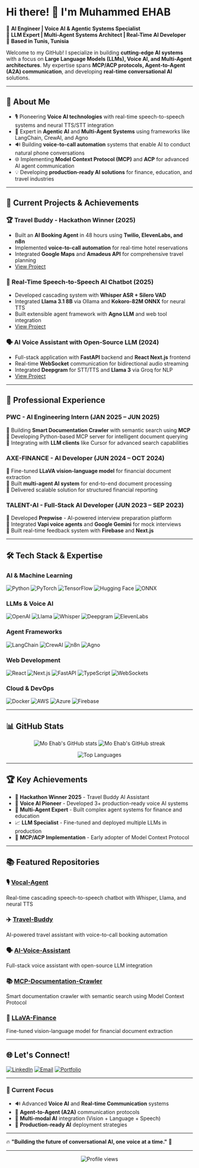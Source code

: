 # Hi there! 👋 I'm Muhammed EHAB

🚀 **AI Engineer | Voice AI & Agentic Systems Specialist**  
🎯 **LLM Expert | Multi-Agent Systems Architect | Real-Time AI Developer**  
📍 **Based in Tunis, Tunisia**  

Welcome to my GitHub! I specialize in building **cutting-edge AI systems** with a focus on **Large Language Models (LLMs), Voice AI, and Multi-Agent architectures**. My expertise spans **MCP/ACP protocols, Agent-to-Agent (A2A) communication**, and developing **real-time conversational AI** solutions.

---

## 🧠 About Me

- 🎙️ Pioneering **Voice AI technologies** with real-time speech-to-speech systems and neural TTS/STT integration
- 🤖 Expert in **Agentic AI** and **Multi-Agent Systems** using frameworks like LangChain, CrewAI, and Agno
- 🔊 Building **voice-to-call automation** systems that enable AI to conduct natural phone conversations
- 🌐 Implementing **Model Context Protocol (MCP)** and **ACP** for advanced AI agent communication
- 💡 Developing **production-ready AI solutions** for finance, education, and travel industries

---

## 🚀 Current Projects & Achievements

### 🏆 **Travel Buddy - Hackathon Winner (2025)**
- Built an **AI Booking Agent** in 48 hours using **Twilio, ElevenLabs, and n8n**
- Implemented **voice-to-call automation** for real-time hotel reservations
- Integrated **Google Maps** and **Amadeus API** for comprehensive travel planning
- [View Project](#) 

### 🎤 **Real-Time Speech-to-Speech AI Chatbot (2025)**
- Developed cascading system with **Whisper ASR + Silero VAD**
- Integrated **Llama 3.1 8B** via Ollama and **Kokoro-82M ONNX** for neural TTS
- Built extensible agent framework with **Agno LLM** and web tool integration
- [View Project](#)

### 🗣️ **AI Voice Assistant with Open-Source LLM (2024)**
- Full-stack application with **FastAPI** backend and **React Next.js** frontend
- Real-time **WebSocket** communication for bidirectional audio streaming
- Integrated **Deepgram** for STT/TTS and **Llama 3** via Groq for NLP
- [View Project](#)

---

## 💼 Professional Experience

### **PWC** - AI Engineering Intern (JAN 2025 – JUN 2025)
🔹 Building **Smart Documentation Crawler** with semantic search using **MCP**  
🔹 Developing Python-based MCP server for intelligent document querying  
🔹 Integrating with **LLM clients** like Cursor for advanced search capabilities  

### **AXE-FINANCE** - AI Developer (JUN 2024 – OCT 2024)
🔹 Fine-tuned **LLaVA vision-language model** for financial document extraction  
🔹 Built **multi-agent AI system** for end-to-end document processing  
🔹 Delivered scalable solution for structured financial reporting  

### **TALENT-AI** - Full-Stack AI Developer (JUN 2023 – SEP 2023)
🔹 Developed **Prepwise** - AI-powered interview preparation platform  
🔹 Integrated **Vapi voice agents** and **Google Gemini** for mock interviews  
🔹 Built real-time feedback system with **Firebase** and **Next.js**  

---

## 🛠️ Tech Stack & Expertise

### **AI & Machine Learning**
![Python](https://img.shields.io/badge/Python-3776AB?style=flat-square&logo=python&logoColor=white)
![PyTorch](https://img.shields.io/badge/PyTorch-EE4C2C?style=flat-square&logo=pytorch&logoColor=white)
![TensorFlow](https://img.shields.io/badge/TensorFlow-FF6F00?style=flat-square&logo=tensorflow&logoColor=white)
![Hugging Face](https://img.shields.io/badge/HuggingFace-FFCC00?style=flat-square&logo=huggingface&logoColor=black)
![ONNX](https://img.shields.io/badge/ONNX-005CED?style=flat-square&logo=onnx&logoColor=white)

### **LLMs & Voice AI**
![OpenAI](https://img.shields.io/badge/OpenAI-412991?style=flat-square&logo=openai&logoColor=white)
![Llama](https://img.shields.io/badge/Llama-0084FF?style=flat-square)
![Whisper](https://img.shields.io/badge/Whisper-00B4D8?style=flat-square)
![Deepgram](https://img.shields.io/badge/Deepgram-13AA52?style=flat-square)
![ElevenLabs](https://img.shields.io/badge/ElevenLabs-FF6B6B?style=flat-square)

### **Agent Frameworks**
![LangChain](https://img.shields.io/badge/LangChain-1C3A5F?style=flat-square)
![CrewAI](https://img.shields.io/badge/CrewAI-FF4B4B?style=flat-square)
![n8n](https://img.shields.io/badge/n8n-EA4B71?style=flat-square)
![Agno](https://img.shields.io/badge/Agno-7C3AED?style=flat-square)

### **Web Development**
![React](https://img.shields.io/badge/React-61DAFB?style=flat-square&logo=react&logoColor=black)
![Next.js](https://img.shields.io/badge/Next.js-000000?style=flat-square&logo=nextdotjs&logoColor=white)
![FastAPI](https://img.shields.io/badge/FastAPI-009688?style=flat-square&logo=fastapi&logoColor=white)
![TypeScript](https://img.shields.io/badge/TypeScript-3178C6?style=flat-square&logo=typescript&logoColor=white)
![WebSockets](https://img.shields.io/badge/WebSockets-010101?style=flat-square)

### **Cloud & DevOps**
![Docker](https://img.shields.io/badge/Docker-2496ED?style=flat-square&logo=docker&logoColor=white)
![AWS](https://img.shields.io/badge/AWS-232F3E?style=flat-square&logo=amazonaws&logoColor=white)
![Azure](https://img.shields.io/badge/Azure-0078D4?style=flat-square&logo=microsoftazure&logoColor=white)
![Firebase](https://img.shields.io/badge/Firebase-FFCA28?style=flat-square&logo=firebase&logoColor=black)

---

## 📊 GitHub Stats

<p align="center">
  <img src="https://github-readme-stats.vercel.app/api?username=mo-ehab&show_icons=true&theme=radical" alt="Mo Ehab's GitHub stats"/>
  <img src="https://github-readme-streak-stats.herokuapp.com/?user=mo-ehab&theme=dark" alt="Mo Ehab's GitHub streak"/>
</p>

<p align="center">
  <img src="https://github-readme-stats.vercel.app/api/top-langs/?username=mo-ehab&layout=compact&theme=dark" alt="Top Languages"/>
</p>

---

## 🏆 Key Achievements

- 🥇 **Hackathon Winner 2025** - Travel Buddy AI Assistant
- 🎯 **Voice AI Pioneer** - Developed 3+ production-ready voice AI systems
- 🤖 **Multi-Agent Expert** - Built complex agent systems for finance and education
- 📈 **LLM Specialist** - Fine-tuned and deployed multiple LLMs in production
- 🔧 **MCP/ACP Implementation** - Early adopter of Model Context Protocol

---

## 📚 Featured Repositories

### 🎙️ [**Vocal-Agent**](https://github.com/mo-ehab/vocal-agent)
Real-time cascading speech-to-speech chatbot with Whisper, Llama, and neural TTS

### ✈️ [**Travel-Buddy**](https://github.com/mo-ehab/travel-buddy)
AI-powered travel assistant with voice-to-call booking automation

### 🗣️ [**AI-Voice-Assistant**](https://github.com/mo-ehab/ai-voice-assistant)
Full-stack voice assistant with open-source LLM integration

### 📚 [**MCP-Documentation-Crawler**](https://github.com/mo-ehab/mcp-crawler)
Smart documentation crawler with semantic search using Model Context Protocol

### 💼 [**LLaVA-Finance**](https://github.com/mo-ehab/llava-finance)
Fine-tuned vision-language model for financial document extraction

---

## 🌐 Let's Connect!

[![LinkedIn](https://img.shields.io/badge/LinkedIn-0A66C2?style=flat-square&logo=linkedin&logoColor=white)](https://www.linkedin.com/in/mo-ehab-86ba952b2/)
[![Email](https://img.shields.io/badge/Email-D14836?style=flat-square&logo=gmail&logoColor=white)](mailto:muhammed35ehab@gmail.com)
[![Portfolio](https://img.shields.io/badge/Portfolio-000000?style=flat-square&logo=githubpages&logoColor=white)](#)

---

### 🎯 Current Focus
- 🔊 Advanced **Voice AI** and **Real-time Communication** systems
- 🤝 **Agent-to-Agent (A2A)** communication protocols
- 🧠 **Multi-modal AI** integration (Vision + Language + Speech)
- 🚀 **Production-ready AI** deployment strategies

---

🔥 **"Building the future of conversational AI, one voice at a time."** 🚀

---

<p align="center">
  <img src="https://komarev.com/ghpvc/?username=mo-ehab&color=blueviolet" alt="Profile views"/>
</p>
